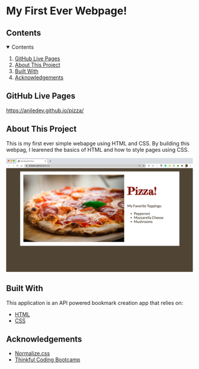 # My First Ever Webpage!

<!-- TABLE OF CONTENTS -->
## Contents 
<details open="open">
  <summary>Contents</summary>
  <ol>
    <li><a href="#github-lives-pages">GitHub Live Pages</a></li>
    <li><a href="#about">About This Project</a></li>
    <li><a href="#built-with">Built With</a></li>
    <li><a href="#acknowledgements">Acknowledgements</a></li>
  </ol>
</details>


## GitHub Live Pages

https://aniledev.github.io/pizza/


## About This Project

This is my first ever simple webapge using HTML and CSS. By building this webpag, I learened the basics of HTML and how to style pages using CSS.



![My First Website](https://github.com/aniledev/pizza/blob/master/Screen%20Shot%202020-12-14%20at%201.05.16%20PM.png?raw=true)


## Built With

This application is an API powered bookmark creation app that relies on:
* [HTML](https://html.spec.whatwg.org/)
* [CSS](https://developer.mozilla.org/en-US/docs/Web/CSS)


<!-- ACKNOWLEDGEMENTS -->

## Acknowledgements
* [Normalize.css](https://necolas.github.io/normalize.css/)
* [Thinkful Coding Bootcamp](https://www.thinkful.com/)

